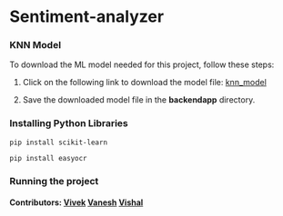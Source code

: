 # Sentiment-analyzer

### KNN Model

To download the ML model needed for this project, follow these steps:

1. Click on the following link to download the model file: [knn_model](https://www.dropbox.com/scl/fi/zp9yviz08ju6mwodkfqyx/knn_model.pkl?rlkey=et671cy106ob7kki0hkwsb708&dl=0)

2. Save the downloaded model file in the **backendapp** directory.


### Installing Python Libraries
```
pip install scikit-learn
```
```
pip install easyocr
```

### Running the project

#### Contributors: [Vivek](https://github.com/VivekGuruduttK28) [Vanesh](https://github.com/Vanesh37) [Vishal](https://github.com/VykSI)
